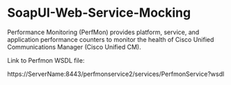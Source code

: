 # SoapUI-Web-Service-Mocking

Performance Monitoring (PerfMon) provides platform, service, and application performance counters to monitor the health of Cisco Unified Communications Manager (Cisco Unified CM).

Link to Perfmon WSDL file:

https://ServerName:8443/perfmonservice2/services/PerfmonService?wsdl
